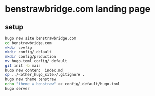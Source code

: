 # benstrawbridge.com landing page  

## setup  

```bash
hugo new site benstrawbridge.com
cd benstrawbridge.com
mkdir config
mkdir config/_default
mkdir config/production
mv hugo.toml config/_default
git init -b main
hugo new content _index.md
cp ../<other_hugo_site>/.gitignore .
hugo new theme benstraw
echo "theme = benstraw" >> config/_default/hugo.toml
hugo server
```
